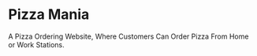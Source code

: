 # Pizza Mania 
A Pizza Ordering Website, Where Customers Can Order Pizza From Home or Work Stations.
